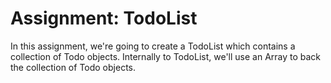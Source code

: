 # Assignment: TodoList

In this assignment, we're going to create a TodoList 
which contains a collection of Todo objects. Internally 
to TodoList, we'll use an Array to back the collection 
of Todo objects.